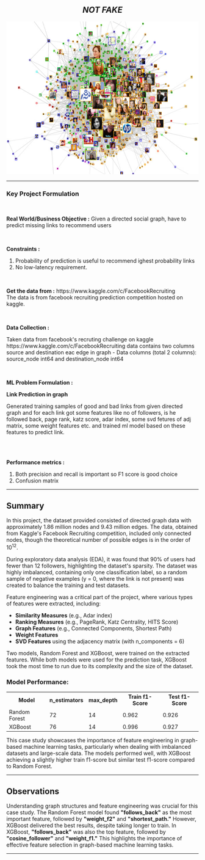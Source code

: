 <h2 align= "center"><em>NOT FAKE</em></h2>

<div align="center">
  <img height="400" src="https://github.com/shreyjain99/Facebook-Friend-Recommendation-Using-Graph-Mining/blob/main/src%20files/cover%20image.png"/>
</div>

<hr width="100%" size="2">

<h3 align= "left"> <b> Key Project Formulation </b> </h3>

<br>

<p>
<strong>Real World/Business Objective :</strong> Given a directed social graph, have to predict missing links to recommend users
</p>

<br>

<p>
<strong>Constraints :</strong>
</p>
<ol>
<li>Probability of prediction is useful to recommend ighest probability links</li>
<li>No low-latency requirement.</li>
</ol>

<br>

<p>
<strong>Get the data from :</strong> https://www.kaggle.com/c/FacebookRecruiting
<br>The data is from facebook recruiting prediction competition hosted on kaggle.
</p>

<br>

<p>
<strong>Data Collection :</strong>
<br>
</p>
<p>Taken data from facebook's recruting challenge on kaggle https://www.kaggle.com/c/FacebookRecruiting
data contains two columns source and destination eac edge in graph - Data columns (total 2 columns): source_node int64 and destination_node int64 </p>

<br>

<p>
<strong>ML Problem Formulation :</strong>
</p>
<p> <strong>Link Prediction in graph</strong> </p>
<p> 
Generated training samples of good and bad links from given directed graph and for each link got some features like no of followers, is he followed back, page rank, katz score, adar index, some svd fetures of adj matrix, some weight features etc. and trained ml model based on these features to predict link.
</p>

<br>
<br>

<p>
<strong>Performance metrics :</strong>
</p>
<ol>
<li>Both precision and recall is important so F1 score is good choice </li>
<li>Confusion matrix</li>
</ol>

<hr width="100%" size="2">

<h2>Summary</h2>

<p>In this project, the dataset provided consisted of directed graph data with approximately 1.86 million nodes and 9.43 million edges. The data, obtained from Kaggle's Facebook Recruiting competition, included only connected nodes, though the theoretical number of possible edges is in the order of 10<sup>12</sup>.</p>

<p>During exploratory data analysis (EDA), it was found that 90% of users had fewer than 12 followers, highlighting the dataset's sparsity. The dataset was highly imbalanced, containing only one classification label, so a random sample of negative examples (y = 0, where the link is not present) was created to balance the training and test datasets.</p>

<p>Feature engineering was a critical part of the project, where various types of features were extracted, including:</p>

<ul>
    <li><strong>Similarity Measures</strong> (e.g., Adar index)</li>
    <li><strong>Ranking Measures</strong> (e.g., PageRank, Katz Centrality, HITS Score)</li>
    <li><strong>Graph Features</strong> (e.g., Connected Components, Shortest Path)</li>
    <li><strong>Weight Features</strong></li>
    <li><strong>SVD Features</strong> using the adjacency matrix (with n_components = 6)</li>
</ul>

<p>Two models, Random Forest and XGBoost, were trained on the extracted features. While both models were used for the prediction task, XGBoost took the most time to run due to its complexity and the size of the dataset.</p>

<h3>Model Performance:</h3>

<table>
    <tr>
        <th>Model</th>
        <th>n_estimators</th>
        <th>max_depth</th>
        <th>Train f1-Score</th>
        <th>Test f1-Score</th>
    </tr>
    <tr>
        <td>Random Forest</td>
        <td>72</td>
        <td>14</td>
        <td>0.962</td>
        <td>0.926</td>
    </tr>
    <tr>
        <td>XGBoost</td>
        <td>76</td>
        <td>14</td>
        <td>0.996</td>
        <td>0.927</td>
    </tr>
</table>

<p>This case study showcases the importance of feature engineering in graph-based machine learning tasks, particularly when dealing with imbalanced datasets and large-scale data. The models performed well, with XGBoost achieving a slightly higher train f1-score but similar test f1-score compared to Random Forest.</p>

</body>


<hr width="100%" size="2">

<h2>Observations</h2>

<p>Understanding graph structures and feature engineering was crucial for this case study. The Random Forest model found <strong>"follows_back"</strong> as the most important feature, followed by <strong>"weight_f2"</strong> and <strong>"shortest_path."</strong> However, XGBoost delivered the best results, despite taking longer to train. In XGBoost, <strong>"follows_back"</strong> was also the top feature, followed by <strong>"cosine_follower"</strong> and <strong>"weight_f1."</strong> This highlights the importance of effective feature selection in graph-based machine learning tasks.</p>

<hr width="100%" size="2">
